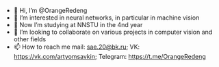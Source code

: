 - 👋 Hi, I’m @OrangeRedeng
- 👀 I’m interested in neural networks, in particular in machine vision
- 🌱 Now I’m studying at NNSTU in the 4nd year
- 💞️ I’m looking to collaborate on various projects in computer vision and other fields
- 📫 How to reach me mail: sae.20@bk.ru; VK: https://vk.com/artyomsavkin; Telegram: https://t.me/OrangeRedeng

<!---
OrangeRedeng/OrangeRedeng is a ✨ special ✨ repository because its `README.md` (this file) appears on your GitHub profile.
You can click the Preview link to take a look at your changes.
--->
